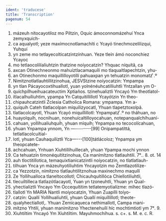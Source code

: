```yaml
---
ident: 'traducese'
title: 'Transcription'
pagenum: 54
---
```

1. mázeuh nítocayotiloz mo Piltzin, Oquic ámoconnomázehuí Ynca zemyxquich-
2. ca aqualyotl; yeze maxímocnotlamachíti c Ycayó tinechmozelilizqui, Yuhquí
3. yn zeme mo tetlayecolticatzintzínhuan. Yeze tleín ámó noconchiez Ycayoc
4. mo tetlaocolilíalíuhtzin thatzine noíyocatzín? Yhquac níquítã, ca
5. axcan Otinechneonmo mahuíztlacamaquílí mo tlaqualtlapechtzin, yhu-
6. an Otinechonmo maquillilloyotillí pahuaxpan yn tehuatzin monomatz ͨ.º
7. Nimitznotlatlauhtillitzinohua, JESVStzine noíyocatzin: Ympampa
8. yn tlan Pácayocoxtihuallotl, yuan yolnénéuhcatilliuhtli Yntzallan ym O-
9. quíchpílhueihuacateuctim Xptiaños. tzinehualiztli Yncayó Ym theotlatol-
10. ítlacalhuíliuhtim, ypampa Yn Catquitillillotl Ycayótzin Yn theo-
11. chipauhcatzintli Zclesia Catholica Romana: ympampa. Ym a-
12. quíquíh Cateh tlatlacolpan míquílízyocatl, Yhuan tlapetztoxolpã.
13. tlatlacolcayotl, Yhuan Ycayó miquíllillotl: Ynpampatz ͨ.º no tháhuan, no
14. huayolquíh, nocnihuan, nonehuícaltilloyocahuan, notepanqualchíhuaní-
15. cahuan, yollihualiuhquíh, yhuan míquíh; Ynpampa no tecocolícahuan,
16. yhuan Ynpampa ynnom, Yn —--------[99] Onipampatíttá, tetlatlacolcuítial-
17. lotl, yhuan Cauhaquílíztli Yca—---[100]tátlácoloz; Ynpampa ym theopcatete-
18. achcahuan, Ynhuan Xiuhtillíhuíllecah, yhuan Ypampa mochi ynnon
19. Ca tehuatzín timonéquítitzinohua, Ca manímítzno tlatlauhtilí. 7ᵉ.. 8. ot. 14
20. auh tloctitillotica, temaquixtianicatzintli noíyocatzin, no tlatlatlauh-
21. tilhuan Ynca yn mázeuhyotiliuhtim Yncayotzin mo Zemtlazotilize-
22. ca Yezzotzin, nímítzno tlatlauhtilítznohua maxinechmo maquílí
23. Ze Yollihualloca tlaneltocollotl; Chicauhquítillóca Chiellotiliuhtli,
24. tlecuíltilleca tlatlazótlacayotl, Yuan yn tzoneuhtli, Yhuan yn Qual-
25. yhectialíztli Yncayo Ym Occequítitim tetlatemyotialízme: míhec tlazó-
26. tlallotl Yn MARIA Nantli moíyocatzin, Yhuan Zuapílli toíyo-
27. catzín: Quallí Yollíhualíuhtlí, yhuan Quallí míquíllíllotl; theote-
28. qualyhectíallotl,. Yhuan Zemícaqueca nethimallotl, Campa mani-
29. mítzno Yhtilí, yhuan manímítzno Yhectenehuílí híc mochtimtiotl ym 7ᵉ. 9.
30. Xiuhtiltim Yncayó Ym Xíuhtiltim. Mayuhmochíhua. s. c+. s. M. e. c. R.
